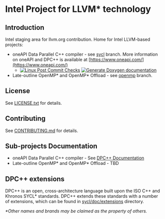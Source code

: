 # Intel Project for LLVM\* technology

## Introduction



Intel staging area for llvm.org contribution.
Home for Intel LLVM-based projects:

* oneAPI Data Parallel C++ compiler - see
  [sycl](https://github.com/intel/llvm/tree/sycl) branch. More information on
  oneAPI and DPC++ is available at
  [https://www.oneapi.com/](https://www.oneapi.com/)
  * [![Linux Post Commit Checks](https://github.com/intel/llvm/workflows/Linux%20Post%20Commit%20Checks/badge.svg)](https://github.com/intel/llvm/actions?query=workflow%3A%22Linux+Post+Commit+Checks%22)
    [![Generate Doxygen documentation](https://github.com/intel/llvm/workflows/Generate%20Doxygen%20documentation/badge.svg)](https://github.com/intel/llvm/actions?query=workflow%3A%22Generate+Doxygen+documentation%22)
* Late-outline OpenMP\* and OpenMP\* Offload - see
  [openmp](https://github.com/intel/llvm/tree/openmp) branch.

## License

See [LICENSE.txt](sycl/LICENSE.TXT) for details.

## Contributing

See [CONTRIBUTING.md](CONTRIBUTING.md) for details.

## Sub-projects Documentation

* oneAPI Data Parallel C++ compiler - See
  [DPC++ Documentation](https://intel.github.io/llvm-docs/)
* Late-outline OpenMP\* and OpenMP\* Offload - TBD

## DPC++ extensions

DPC++ is an open, cross-architecture language built upon the ISO C++ and Khronos
SYCL\* standards. DPC++ extends these standards with a number of extensions,
which can be found in [sycl/doc/extensions](sycl/doc/extensions) directory.

*\*Other names and brands may be claimed as the property of others.*
